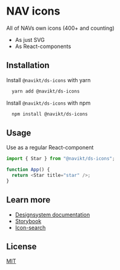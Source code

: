 # NAV icons

All of NAVs own icons (400+ and counting)

- As just SVG
- As React-components

## Installation

Install `@navikt/ds-icons` with yarn

```bash
  yarn add @navikt/ds-icons
```

Install `@navikt/ds-icons` with npm

```bash
  npm install @navikt/ds-icons
```

## Usage

Use as a regular React-component

```javascript
import { Star } from "@navikt/ds-icons";

function App() {
  return <Star title="star" />;
}
```

## Learn more

- [Designsystem documentation](https://aksel.nav.no/designsystem)
- [Storybook](https://master--5f801fb2aea7820022de2936.chromatic.com/)
- [Icon-search](https://aksel.nav.no/designsystem/side/ikoner)

## License

[MIT](https://github.com/navikt/Designsystemet/blob/master/LICENCE)
